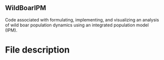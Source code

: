 ## WildBoarIPM
Code associated with formulating, implementing, and visualizing an analysis of wild boar population dynamics using an integrated population model (IPM).

# File description
